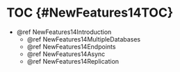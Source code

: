 TOC {#NewFeatures14TOC}
=======================

- @ref NewFeatures14Introduction
  - @ref NewFeatures14MultipleDatabases
  - @ref NewFeatures14Endpoints
  - @ref NewFeatures14Async
  - @ref NewFeatures14Replication
